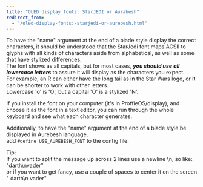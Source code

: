 ```yaml
---
title: "OLED display fonts: StarJEDI or Aurabesh"
redirect_from:
  - "/oled-display-fonts:-starjedi-or-aurebesh.html"
---
```

To have the "name" argument at the end of a blade style display the correct characters, it should be understood that
the StarJedi font maps ACSII to glyphs with all kinds of characters aside from alphabetical, as well as some that have stylized differences.  
The font shows as all capitals, but for most cases, **_you should use all lowercase letters_** to assure it will display as the characters you expect.  
For example, an R can either have the long tail as in the Star Wars logo, or it can be shorter to work with other letters.    
Lowercase 'o' is 'O', but a capital 'O' is a stylized 'N'.  

If you install the font on your computer (it's in ProffieOS/display), and choose it as the font in a text editor, you can run through the whole keyboard and see what each character generates.  

Additionally, to have the "name" argument at the end of a blade style be displayed in Aurebesh language,  
add `#define USE_AUREBESH_FONT` to the config file.

Tip:  
If you want to split the message up across 2 lines use a newline \n, so like:  
"darth\nvader"  
or if you want to get fancy, use a couple of spaces to center it on the screen  
"   darth\n   vader"
